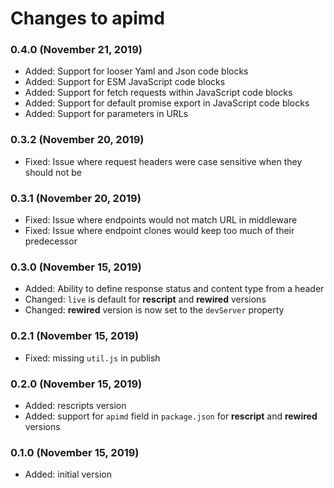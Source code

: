 # Changes to apimd

### 0.4.0 (November 21, 2019)

- Added: Support for looser Yaml and Json code blocks
- Added: Support for ESM JavaScript code blocks
- Added: Support for fetch requests within JavaScript code blocks
- Added: Support for default promise export in JavaScript code blocks
- Added: Support for parameters in URLs

### 0.3.2 (November 20, 2019)

- Fixed: Issue where request headers were case sensitive when they should not be

### 0.3.1 (November 20, 2019)

- Fixed: Issue where endpoints would not match URL in middleware
- Fixed: Issue where endpoint clones would keep too much of their predecessor

### 0.3.0 (November 15, 2019)

- Added: Ability to define response status and content type from a header
- Changed: `live` is default for **rescript** and **rewired** versions
- Changed: **rewired** version is now set to the `devServer` property

### 0.2.1 (November 15, 2019)

- Fixed: missing `util.js` in publish

### 0.2.0 (November 15, 2019)

- Added: rescripts version
- Added: support for `apimd` field in `package.json` for **rescript** and **rewired** versions

### 0.1.0 (November 15, 2019)

- Added: initial version
